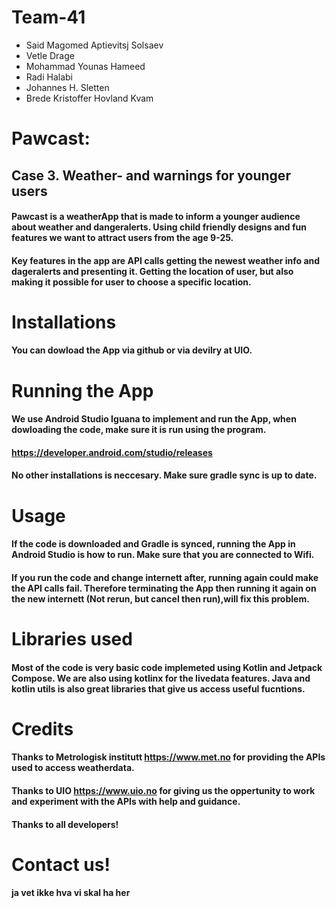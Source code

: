 # Team-41
* Said Magomed Aptievitsj Solsaev
* Vetle Drage
* Mohammad Younas Hameed
* Radi Halabi
* Johannes H. Sletten
* Brede Kristoffer Hovland Kvam


# Pawcast: 
## Case 3. Weather- and warnings for younger users


#### Pawcast is a weatherApp that is made to inform a younger audience about weather and dangeralerts. Using child friendly designs and fun features we want to attract users from the age 9-25. 
#### Key features in the app are API calls getting the newest weather info and dageralerts and presenting it. Getting the location of user, but also making it possible for user to choose a specific location.

# Installations
#### You can dowload the App via github or via devilry at UIO.

# Running the App
#### We use Android Studio Iguana to implement and run the App, when dowloading the code, make sure it is run using the program. 
#### https://developer.android.com/studio/releases
#### No other installations is neccesary. Make sure gradle sync is up to date. 

# Usage 
#### If the code is downloaded and Gradle is synced, running the App in Android Studio is how to run. Make sure that you are connected to Wifi. 
#### If you run the code and change internett after, running again could make the API calls fail. Therefore terminating the App then running it again on the new internett (Not rerun, but cancel then run),will fix this problem.

# Libraries used
#### Most of the code is very basic code implemeted using Kotlin and Jetpack Compose. We are also using kotlinx for the livedata features. Java and kotlin utils is also great libraries that give us access useful fucntions.

# Credits
#### Thanks to Metrologisk institutt https://www.met.no for providing the APIs used to access weatherdata. 
#### Thanks to UIO https://www.uio.no for giving us the oppertunity to work and experiment with the APIs with help and guidance. 
#### Thanks to all developers!

# Contact us!
#### ja vet ikke hva vi skal ha her

